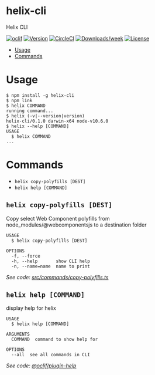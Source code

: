 helix-cli
=========

Helix CLI

[![oclif](https://img.shields.io/badge/cli-oclif-brightgreen.svg)](https://oclif.io)
[![Version](https://img.shields.io/npm/v/helix-cli.svg)](https://npmjs.org/package/helix-cli)
[![CircleCI](https://circleci.com/gh/HelixDesignSystem/helix-cli/tree/master.svg?style=shield)](https://circleci.com/gh/HelixDesignSystem/helix-cli/tree/master)
[![Downloads/week](https://img.shields.io/npm/dw/helix-cli.svg)](https://npmjs.org/package/helix-cli)
[![License](https://img.shields.io/npm/l/helix-cli.svg)](https://github.com/HelixDesignSystem/helix-cli/blob/master/package.json)

<!-- toc -->
* [Usage](#usage)
* [Commands](#commands)
<!-- tocstop -->
# Usage
<!-- usage -->
```sh-session
$ npm install -g helix-cli
$ npm link
$ helix COMMAND
running command...
$ helix (-v|--version|version)
helix-cli/0.1.0 darwin-x64 node-v10.6.0
$ helix --help [COMMAND]
USAGE
  $ helix COMMAND
...
```
<!-- usagestop -->
# Commands
<!-- commands -->
* `helix copy-polyfills [DEST]`
* `helix help [COMMAND]`

## `helix copy-polyfills [DEST]`

Copy select Web Component polyfills from node_modules/@webcomponentsjs to a destination folder

```
USAGE
  $ helix copy-polyfills [DEST]

OPTIONS
  -f, --force
  -h, --help       show CLI help
  -n, --name=name  name to print
```

_See code: [src/commands/copy-polyfills.ts](https://github.com/HelixDesignSystem/helix-cli/blob/v0.1.0/src/commands/copy-polyfills.ts)_


## `helix help [COMMAND]`

display help for helix

```
USAGE
  $ helix help [COMMAND]

ARGUMENTS
  COMMAND  command to show help for

OPTIONS
  --all  see all commands in CLI
```

_See code: [@oclif/plugin-help](https://github.com/oclif/plugin-help/blob/v2.1.3/src/commands/help.ts)_
<!-- commandsstop -->
